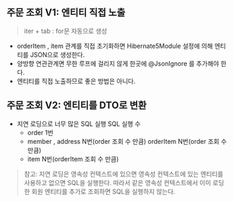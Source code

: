 ## 주문 조회 V1: 엔티티 직접 노출

> iter + tab : for문 자동으로 생성 

- orderItem , item 관계를 직접 초기화하면 Hibernate5Module 설정에 의해 엔티티를 JSON으로 생성한다. 
- 양방향 연관관계면 무한 루프에 걸리지 않게 한곳에 @JsonIgnore 를 추가해야 한다. 
- 엔티티를 직접 노출하므로 좋은 방법은 아니다.

## 주문 조회 V2: 엔티티를 DTO로 변환

- 지연 로딩으로 너무 많은 SQL 실행 SQL 실행 수 
  - order 1번 
  - member , address N번(order 조회 수 만큼) orderItem N번(order 조회 수 만큼)
  - item N번(orderItem 조회 수 만큼)

> 참고: 지연 로딩은 영속성 컨텍스트에 있으면 영속성 컨텍스트에 있는 엔티티를 사용하고 없으면 SQL을 실행한다. 
> 따라서 같은 영속성 컨텍스트에서 이미 로딩한 회원 엔티티를 추가로 조회하면 SQL을 실행하지 않는다.